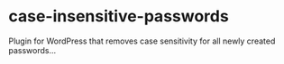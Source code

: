 case-insensitive-passwords
==========================

Plugin for WordPress that removes case sensitivity for all newly created passwords...